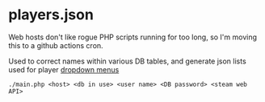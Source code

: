 # players.json  

Web hosts don't like rogue PHP scripts running for too long, so I'm moving this to a github actions cron.  

Used to correct names within various DB tables, and generate json lists used for player [dropdown menus](https://imgur.com/aMC0nyE)  

`./main.php <host> <db in use> <user name> <DB password> <steam web API>`  
